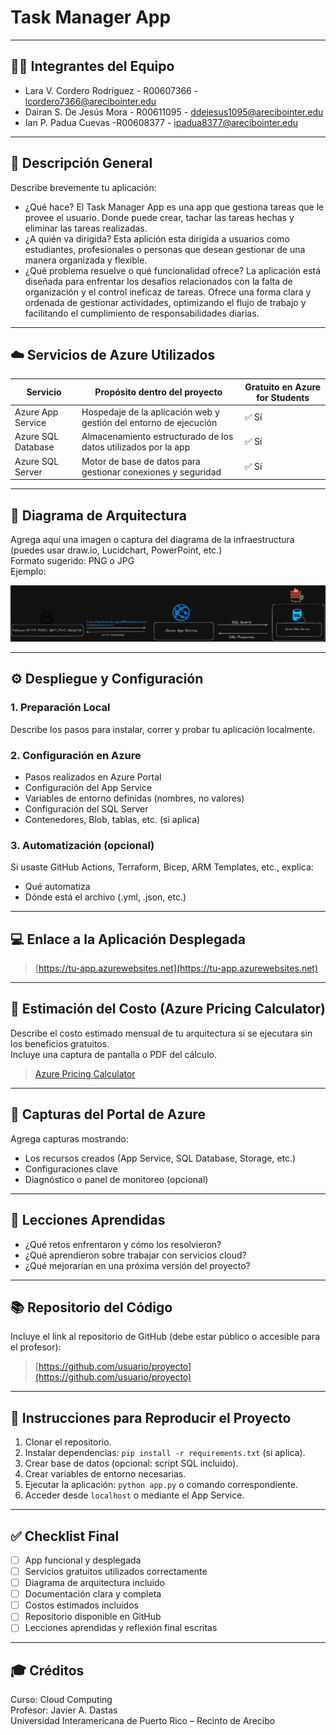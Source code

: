 # Task Manager App

---

## 🧑‍💻 Integrantes del Equipo
- Lara V. Cordero Rodríguez - R00607366 - lcordero7366@arecibointer.edu
- Dairan S. De Jesús Mora - R00611095 - ddejesus1095@arecibointer.edu
- Ian P. Padua Cuevas -R00608377 - ipadua8377@arecibointer.edu

---

## 🎯 Descripción General
Describe brevemente tu aplicación:
- ¿Qué hace?
  El Task Manager App es una app que gestiona tareas que le provee el usuario. Donde puede crear, tachar las tareas hechas y eliminar las tareas realizadas.
- ¿A quién va dirigida?
  Esta aplición esta dirigida a usuarios como estudiantes, profesionales o personas que desean gestionar de una manera organizada y flexible.
- ¿Qué problema resuelve o qué funcionalidad ofrece?
  La aplicación está diseñada para enfrentar los desafíos relacionados con la falta de organización y el control ineficaz de tareas. Ofrece una forma clara y ordenada de gestionar actividades, optimizando el flujo de trabajo y facilitando el cumplimiento de responsabilidades diarias. 
---

## ☁️ Servicios de Azure Utilizados

| Servicio              | Propósito dentro del proyecto                                             | Gratuito en Azure for Students |
| --------------------- | ------------------------------------------------------------------------- | ------------------------------ |
| Azure App Service     | Hospedaje de la aplicación web y gestión del entorno de ejecución         | ✅ Sí                           |
| Azure SQL Database    | Almacenamiento estructurado de los datos utilizados por la app            | ✅ Sí                           |
| Azure SQL Server      | Motor de base de datos para gestionar conexiones y seguridad              | ✅ Sí                           |


--- 

## 🧱 Diagrama de Arquitectura
Agrega aquí una imagen o captura del diagrama de la infraestructura (puedes usar draw.io, Lucidchart, PowerPoint, etc.)  
Formato sugerido: PNG o JPG  
Ejemplo:

![Diagrama](./imgs/diagrama_infraestructura_azure.png)

---

## ⚙️ Despliegue y Configuración

### 1. Preparación Local
Describe los pasos para instalar, correr y probar tu aplicación localmente.



### 2. Configuración en Azure
- Pasos realizados en Azure Portal
- Configuración del App Service
- Variables de entorno definidas (nombres, no valores)
- Configuración del SQL Server
- Contenedores, Blob, tablas, etc. (si aplica)

### 3. Automatización (opcional)
Si usaste GitHub Actions, Terraform, Bicep, ARM Templates, etc., explica:
- Qué automatiza
- Dónde está el archivo (.yml, .json, etc.)

---

## 💻 Enlace a la Aplicación Desplegada
> [https://tu-app.azurewebsites.net](https://tu-app.azurewebsites.net)

---

## 💸 Estimación del Costo (Azure Pricing Calculator)
Describe el costo estimado mensual de tu arquitectura si se ejecutara sin los beneficios gratuitos.  
Incluye una captura de pantalla o PDF del cálculo.  
> [Azure Pricing Calculator](https://azure.microsoft.com/en-us/pricing/calculator/)

---

## 📁 Capturas del Portal de Azure
Agrega capturas mostrando:
- Los recursos creados (App Service, SQL Database, Storage, etc.)
- Configuraciones clave
- Diagnóstico o panel de monitoreo (opcional)

---

## 📘 Lecciones Aprendidas
- ¿Qué retos enfrentaron y cómo los resolvieron?
- ¿Qué aprendieron sobre trabajar con servicios cloud?
- ¿Qué mejorarían en una próxima versión del proyecto?

---

## 📚 Repositorio del Código
Incluye el link al repositorio de GitHub (debe estar público o accesible para el profesor):
> [https://github.com/usuario/proyecto](https://github.com/usuario/proyecto)

---

## 📄 Instrucciones para Reproducir el Proyecto
1. Clonar el repositorio.
2. Instalar dependencias: `pip install -r requirements.txt` (si aplica).
3. Crear base de datos (opcional: script SQL incluido).
4. Crear variables de entorno necesarias.
5. Ejecutar la aplicación: `python app.py` o comando correspondiente.
6. Acceder desde `localhost` o mediante el App Service.

---

## ✅ Checklist Final
- [ ] App funcional y desplegada
- [ ] Servicios gratuitos utilizados correctamente
- [ ] Diagrama de arquitectura incluido
- [ ] Documentación clara y completa
- [ ] Costos estimados incluidos
- [ ] Repositorio disponible en GitHub
- [ ] Lecciones aprendidas y reflexión final escritas

---

## 🎓 Créditos
Curso: Cloud Computing  
Profesor: Javier A. Dastas  
Universidad Interamericana de Puerto Rico – Recinto de Arecibo